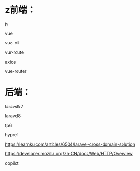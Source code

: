 # z前端：

js

vue

vue-cli

vur-route

axios

vue-router





# 后端：

laravel57

laravel8

tp6

hypref

https://learnku.com/articles/6504/laravel-cross-domain-solution

https://developer.mozilla.org/zh-CN/docs/Web/HTTP/Overview

copilot